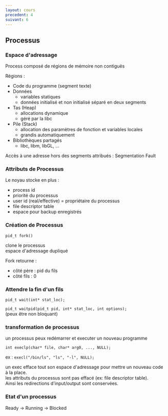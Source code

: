 ```yaml
---
layout: cours
precedent: 4
suivant: 6
---
```


## Processus

### Espace d'adressage

Process composé de régions de mémoire non contiguës

Régions :
- Code du programme (segment texte)
- Données
	- variables statiques
	- données initialisé et non initialisé séparé en deux segments
- Tas (Heap)
	- allocations dynamique
	- géré par la libc
- Pile (Stack)
	- allocation des paramètres de fonction et variables locales
	- grandis automatiquement
- Bibliothèques partagés
	- libc, libm, libGL, ...

Accès à une adresse hors des segments attribués : Segmentation Fault

### Attributs de Processus

Le noyau stocke en plus :
- process id
- priorité du processus
- user id (real/effective) = propriétaire du processus
- file descriptor table
- espace pour backup enregistrés

### Création de Processus

`pid_t fork()`

clone le processus  
espace d'adressage dupliqué  

Fork retourne :
- côté père : pid du fils
- côté fils : 0

### Attendre la fin d'un fils

`pid_t wait(int* stat_loc);`

`pid_t waitpid(pid_t pid, int* stat_loc, int options);`  
(peux être non bloquant)

### transformation de processus

un processus peux redémarrer et executer un nouveau programme

`int execlp(char* file, char* arg0, ..., NULL);`

ex : `execl("/bin/ls", "ls", "-l", NULL);`

un exec efface tout son espace d'adressage pour mettre un nouveau code à la place.  
les attributs du processus sont pas effacé (ex: file descriptor table).  
Ainsi les redirections d'input/output sont conservées.

### Etat d'un processus

Ready -> Running -> Blocked
